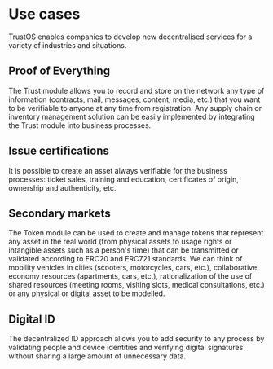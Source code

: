 # Use cases

TrustOS enables companies to develop new decentralised services for a variety of industries and situations.

## Proof of Everything

The Trust module allows you to record and store on the network any type of information (contracts, mail, messages, content, media, etc.) that you want to be verifiable to anyone at any time from registration. Any supply chain or inventory management solution can be easily implemented by integrating the Trust module into business processes.
 
## Issue certifications

It is possible to create an asset always verifiable for the business processes: ticket sales, training and education, certificates of origin, ownership and authenticity, etc.

## Secondary markets

The Token module can be used to create and manage tokens that represent any asset in the real world (from physical assets to usage rights or intangible assets such as a person's time) that can be transmitted or validated according to ERC20 and ERC721 standards. We can think of mobility vehicles in cities (scooters, motorcycles, cars, etc.), collaborative economy resources (apartments, cars, etc.), rationalization of the use of shared resources (meeting rooms, visiting slots, medical consultations, etc.) or any physical or digital asset to be modelled.

## Digital ID

The decentralized ID approach allows you to add security to any process by validating people and device identities and verifying digital signatures without sharing a large amount of unnecessary data.
